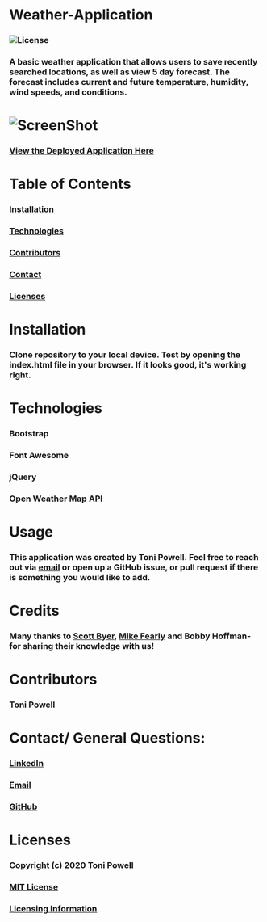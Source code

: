 # Weather-Application 
### ![License](https://img.shields.io/badge/License-MIT-brightgreen.svg)
### A basic weather application that allows users to save recently searched locations, as well as view 5 day forecast. The forecast includes current and future temperature, humidity, wind speeds, and conditions. 
# ![ScreenShot](https://user-images.githubusercontent.com/72999798/106310044-fe570480-6230-11eb-9ac6-813cb5fc4227.png)
### [View the Deployed Application Here](https://tonipow3ll.github.io/Weather-App/)

# Table of Contents
### [Installation](#Installation)
### [Technologies](#Technologies)
### [Contributors](#Contributors)
### [Contact](#Contact)
### [Licenses](#Licenses)


# Installation 
###  Clone repository to your local device. Test by opening the index.html file in your browser. If it looks good, it's working right. 

# Technologies
### Bootstrap  
### Font Awesome   
### jQuery  
### Open Weather Map API



# Usage
### This application was created by Toni Powell. Feel free to reach out via [email](tonipow3ll@gmail.com) or open up a GitHub issue, or pull request if there is something you would like to add. 

# Credits
### Many thanks to [Scott Byer](https://github.com/switch120), [Mike Fearly](https://michaelfearnley.com/) and Bobby Hoffman- for sharing their knowledge with us! 

# Contributors
### Toni Powell


# Contact/ General Questions:
### [LinkedIn](www.linkedin.com/in/tonipowell13)
### [Email](tonipow3ll@gmail.com)
### [GitHub](tonipow3ll.com.github.io)

# Licenses
### Copyright (c) 2020 Toni Powell
### [MIT License](https://opensource.org/licenses/MIT)
### [Licensing Information](https://opensource.org/licenses/MIT)


